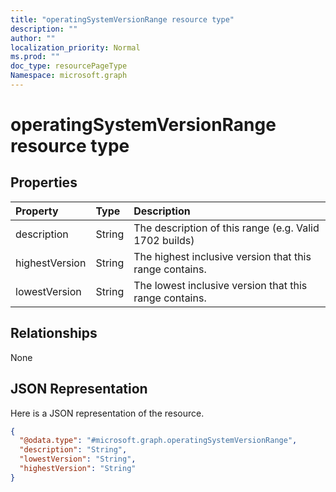 ```yaml
---
title: "operatingSystemVersionRange resource type"
description: ""
author: ""
localization_priority: Normal
ms.prod: ""
doc_type: resourcePageType
Namespace: microsoft.graph
---
```



# operatingSystemVersionRange resource type



## Properties
|Property|Type|Description|
|:---|:---|:---|
|description|String|The description of this range (e.g. Valid 1702 builds)|
|highestVersion|String|The highest inclusive version that this range contains.|
|lowestVersion|String|The lowest inclusive version that this range contains.|

## Relationships
None

## JSON Representation
Here is a JSON representation of the resource.
<!-- {
  "blockType": "resource",
  "@odata.type": "microsoft.graph.operatingSystemVersionRange"
}
-->
``` json
{
  "@odata.type": "#microsoft.graph.operatingSystemVersionRange",
  "description": "String",
  "lowestVersion": "String",
  "highestVersion": "String"
}
```

